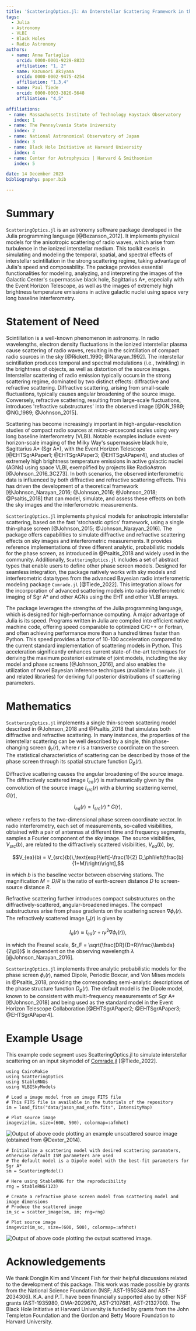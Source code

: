 ```yaml
---
title: 'ScatteringOptics.jl: An Interstellar Scattering Framework in the Julia Programming Language'
tags:
  - Julia
  - Astronomy
  - VLBI
  - Black Holes
  - Radio Astronomy 
authors:
  - name: Anna Tartaglia
    orcid: 0000-0001-9229-8833
    affiliation: "1, 2" 
  - name: Kazunori Akiyama
    orcid: 0000-0002-9475-4254
    affiliation: "1,3,4"
  - name: Paul Tiede
    orcid: 0000-0003-3826-5648
    affiliation: "4,5"

affiliations:
 - name: Massachusetts Institute of Technology Haystack Observatory
   index: 1
 - name: The Pennsylvania State University
   index: 2
 - name: National Astronomical Observatory of Japan
   index: 3
 - name: Black Hole Initiative at Harvard University
   index: 4
 - name: Center for Astrophysics | Harvard & Smithsonian
   index: 5

date: 14 December 2023
bibliography: paper.bib

---
```


# Summary 
`ScatteringOptics.jl` is an astronomy software package developed in the Julia programming language [@Bezanson_2012]. 
It implements physical models for the anisotropic scattering of radio waves, which arise from turbulence in the ionized interstellar medium. 
This toolkit excels in simulating and modeling the temporal, spatial, and spectral effects of interstellar scintillation in the strong scattering regime, taking advantage of Julia's speed and composability. 
The package provides essential functionalities for modeling, analyzing, and interpreting the images of the Galactic Center's supermassive black hole, Sagittarius A*, especially with the Event Horizon Telescope, as well as the images of extremely high brightness temperature emissions in active galactic nuclei using space very long baseline interferometry.

# Statement of Need
Scintillation is a well-known phenomenon in astronomy. In radio wavelengths, electron density fluctuations in the ionized interstellar plasma cause scattering of radio waves, resulting in the scintillation of compact radio sources in the sky [@Rickett_1990; @Narayan_1992]. The interstellar scintillation produces temporal and spectral modulations (i.e., twinkling) in the brightness of objects, as well as distortion of the source images. 
Interstellar scattering of radio emission typically occurs in the strong scattering regime, dominated by two distinct effects: diffractive and refractive scattering. Diffractive scattering, arising from small-scale fluctuations, typically causes angular broadening of the source image. Conversely, refractive scattering, resulting from large-scale fluctuations, introduces \'refractive substructures\' into the observed image [@GN_1989; @NG_1989; @Johnson_2015].

Scattering has become increasingly important in high-angular-resolution studies of compact radio sources at micro-arcsecond scales using very long baseline interferometry (VLBI). 
Notable examples include event-horizon-scale imaging of the Milky Way's supermassive black hole, Sagittarius A* (Sgr A*), with the Event Horizon Telescope [@EHTSgrAPaper1; @EHTSgrAPaper3; @EHTSgrAPaper4], and studies of extremely high brightness temperature emissions in active galactic nuclei (AGNs) using space VLBI, exemplified by projects like RadioAstron [@Johnson_2016_3C273]. 
In both scenarios, the observed interferometric data is influenced by both diffractive and refractive scattering effects. 
This has driven the development of a theoretical framework [@Johnson_Narayan_2016; @Johnson_2016; @Johnson_2018; @Psaltis_2018] that can model, simulate, and assess these effects on both the sky images and the interferometric measurements.

`ScatteringOptics.jl` implements physical models for anisotropic interstellar scattering, based on the fast \'stochastic optics\' framework, using a single thin-phase screen [@Johnson_2015; @Johnson_Narayan_2016]. The package offers capabilities to simulate diffractive and refractive scattering effects on sky images and interferometric measurements. It provides reference implementations of three different analytic, probabilistic models for the phase screen, as introduced in @Psaltis_2018 and widely used in the community. Additionally, `ScatteringOptics.jl` includes a set of abstract types that enable users to define other phase screen models. Designed for seamless integration, the package natively works with sky models and interferometric data types from the advanced Bayesian radio interferometric modeling package `Comrade.jl` [@Tiede_2022]. This integration allows for the incorporation of advanced scattering models into radio interferometric imaging of Sgr A* and other AGNs using the EHT and other VLBI arrays.

The package leverages the strengths of the Julia programming language, which is designed for high-performance computing. A major advantage of Julia is its speed. Programs written in Julia are compiled into efficient native machine code, offering speed comparable to optimized C/C++ or Fortran, and often achieving performance more than a hundred times faster than Python. This speed provides a factor of 10-100 acceleration compared to the current standard implementation of scattering models in Python. This acceleration significantly enhances current state-of-the-art techniques for deriving the maximum posteriori estimate of joint models, including the sky model and phase screens [@Johnson_2016], and also enables the utilization of novel Bayesian inference techniques (available in `Comrade.jl` and related libraries) for deriving full posterior distributions of scattering parameters.

# Mathematics
`ScatteringOptics.jl` implements a single thin-screen scattering model described in @Johnson_2018 and @Psaltis_2018 that simulates both diffractive and refractive scattering. In many instances, the properties of the interstellar scattering can be well described by a single, thin phase-changing screen $\phi_r(r)$, where $r$ is a transverse coordinate on the screen. The statistical characteristics of scattering can be described by those of the phase screen through its spatial structure function $D_\phi(r)$.

Diffractive scattering causes the angular broadening of the source image. 
The diffractively scattered image ${I_{ea}}(r)$ is mathematically given by the convolution of the source image ${I_{src}}(r)$ with a blurring scattering kernel, ${G}(r)$, 

$${I_{ea}}(r) = {I_{src}}(r) * {G}(r),$$

where $r$ refers to the two-dimensional phase screen coordinate vector. In radio interferometry, each set of measurements, so-called visibilities, obtained with a pair of antennas at different time and frequency segments, samples a Fourier component of the sky image. The source visibilities, $V_{src}(b)$, are related to the diffractively scattered visibilities, $V_{ea}(b)$, by,

$$V_{ea}(b) = V_{src}(b)\,\text{exp}\left[-\frac{1}{2} D_\phi\left(\frac{b}{1+M}\right)\right],$$

in which $b$ is the baseline vector between observing stations. The magnification $M=D/R$ is the ratio of earth-screen distance $D$ to screen-source distance $R$. 

Refractive scattering further introduces compact substructures on the diffractively-scattered, angular-broadened images. 
The compact substructures arise from phase gradients on the scattering screen $\nabla \phi_r(r)$.
The refractively scattered image ${I_{a}}(r)$ is given by

$${I_{a}}(r) \approx {I_{ea}}(r + r_F^2 \nabla \phi_r(r)),$$

in which the Fresnel scale, $r_F = \sqrt{\frac{DR}{D+R}\frac{\lambda}{2\pi}}$ is dependent on the observing wavelength $\lambda$ [@Johnson_Narayan_2016]. 

`ScatteringOptics.jl` implements three analytic probabilistic models for the phase screen $\phi_r(r)$, named Dipole, Periodic Boxcar, and Von Mises models in @Psaltis_2018, providing the corresponding semi-analytic descriptions of the phase structure function $D_\phi(r)$. The default model is the Dipole model, known to be consistent with multi-frequency measurements of Sgr A* [@Johnson_2018] and being used as the standard model in the Event Horizon Telescope Collaboration [@EHTSgrAPaper2; @EHTSgrAPaper3; @EHTSgrAPaper4].




# Example Usage

This example code segment uses ScatteringOptics.jl to simulate interstellar scattering on an input skymodel of [Comrade.jl](https://github.com/ptiede/Comrade.jl) [@Tiede_2022].

```
using CairoMakie
using ScatteringOptics 
using StableRNGs
using VLBISkyModels

# Load a image model from an image FITS file
# This FITS file is available in the tutorials of the repository
im = load_fits("data/jason_mad_eofn.fits", IntensityMap)

# Plot source image
imageviz(im, size=(600, 500), colormap=:afmhot)
```
![Output of above code plotting an example unscattered source image (obtained from @Dexter_2014).](images/src.png)

```
# Initialize a scattering model with desired scattering paramaters, otherwise default ISM parameters are used
# The default model is a Dipole model with the best-fit parameters for Sgr A*
sm = ScatteringModel()

# Here using StableRNG for the reproducibility
rng = StableRNG(123)

# Create a refractive phase screen model from scattering model and image dimensions
# Produce the scattered image
im_sc = scatter_image(sm, im; rng=rng)

# Plot source image
imageviz(im_sc, size=(600, 500), colormap=:afmhot)
```
![Output of above code plotting the output scattered image.](images/avg.png)

# Acknowledgements
We thank Dongjin Kim and Vincent Fish for their helpful discussions related to the development of this package.
This work was made possible by grants from the National Science Foundation (NSF; AST-1950348 and AST-2034306). 
K.A. and P.T. have been financially supported also by other NSF grants (AST-1935980, OMA-2029670, AST-2107681, AST-2132700). 
The Black Hole Initiative at Harvard University is funded by grants from the John Templeton Foundation and the Gordon and Betty Moore Foundation to Harvard University.

